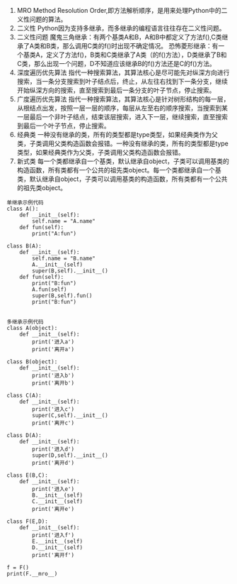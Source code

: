 ﻿1. MRO
Method Resolution Order,即方法解析顺序，是用来处理Python中的二义性问题的算法。
2. 二义性
Python因为支持多继承，而多继承的编程语言往往存在二义性问题。
3. 二义性问题
    魔鬼三角继承：有两个基类A和B，A和B中都定义了方法f(),C类继承了A类和B类，那么调用C类的f()时出现不确定情况。
    恐怖菱形继承：有一个基类A，定义了方法f()，B类和C类继承了A类（的f()方法），D类继承了B和C类，那么出现一个问题，D不知道应该继承B的f()方法还是C的f()方法。
4. 深度遍历优先算法
指代一种搜索算法，其算法核心是尽可能先对纵深方向进行搜索，当一条分支搜索到叶子结点后，终止，从左往右找到下一条分支，继续开始纵深方向的搜索，直至搜索到最后一条分支的叶子节点，停止搜索。
5. 广度遍历优先算法
指代一种搜索算法，其算法核心是针对树形结构的每一层，从根结点出发，按照一层一层的顺序，每层从左至右的顺序搜索，当搜索到某一层最后一个非叶子结点，结束该层搜索，进入下一层，继续搜索，直至搜索到最后一个叶子节点，停止搜索。
6. 经典类
一种没有继承的类，所有的类型都是type类型，如果经典类作为父类，子类调用父类构造函数会报错。一种没有继承的类，所有的类型都是type类型，如果经典类作为父类，子类调用父类构造函数会报错。
7. 新式类
每一个类都继承自一个基类，默认继承自object，子类可以调用基类的构造函数，所有类都有一个公共的祖先类object。每一个类都继承自一个基类，默认继承自object，子类可以调用基类的构造函数，所有类都有一个公共的祖先类object。

```
单继承示例代码
class A():
    def __init__(self):
        self.name = "A.name"
    def fun(self):
        print("A:fun")
    
class B(A):
    def __init__(self):
        self.name = "B.name"
        A.__init__(self)
        super(B,self).__init__()
    def fun(self):
        print("B:fun")
        A.fun(self)
        super(B,self).fun()
        print("B:fun")
        
```

```
多继承示例代码
class A(object):
	def __init__(self):
		print('进入a')
		print('离开a')

class B(object):
	def __init__(self):
		print('进入b')
		print('离开b')
		
class C(A):
	def __init__(self):
		print('进入c')
		super(C,self).__init__()
		print('离开c')
		
class D(A):
	def __init__(self):
		print('进入d')
		super(D,self).__init__()
		print('离开d')
		
class E(B,C):
	def __init__(self):
		print('进入e')
		B.__init__(self)
		C.__init__(self)
		print('离开e')

class F(E,D):
	def __init__(self):
		print('进入f')
		E.__init__(self)
		D.__init__(self)
		print('离开f')

f = F()
print(F.__mro__)

```



